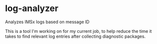# log-analyzer
Analyzes IMSx logs based on message ID

This is a tool I'm working on for my current job, to help reduce the time it takes to find relevant log entries after collecting diagnostic packages.
